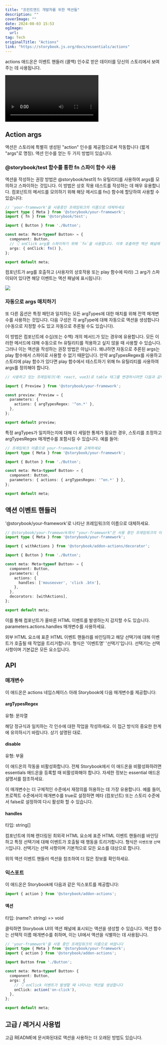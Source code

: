 ```yaml
---
title: "프런트엔드 개발자를 위한 엑션들"
description: ""
coverImage: ""
date: 2024-08-03 15:53
ogImage: 
  url: 
tag: Tech
originalTitle: "Actions"
link: "https://storybook.js.org/docs/essentials/actions"
---
```





actions 애드온은 이벤트 핸들러 (콜백) 인수로 받은 데이터를 당신의 스토리에서 보여주는 데 사용됩니다.

<video autoplay playsinline loop>
  <source src="@source/docs/Tech/2024-04-07-Actions/img/Actions_0.mp4" type="video/mp4">
</video>

## Action args

액션은 스토리에 특별히 생성된 "action" 인수를 제공함으로써 작동합니다 (짧게 "args"로 명칭). 액션 인수를 얻는 두 가지 방법이 있습니다.



### @storybook/test 함수를 통한 fn 스파이 함수 사용

액션을 작성하는 권장 방법은 @storybook/test의 fn 유틸리티를 사용하여 args를 모의하고 스파이하는 것입니다. 이 방법은 상호 작용 테스트를 작성하는 데 매우 유용합니다. 컴포넌트의 메서드를 모의하기 위해 해당 메서드를 fn() 함수에 할당하여 사용할 수 있습니다:

```typescript
// 'your-framework'을 사용중인 프레임워크의 이름으로 대체하세요
import type { Meta } from '@storybook/your-framework';
import { fn } from '@storybook/test';

import { Button } from './Button';

const meta: Meta<typeof Button> = {
  component: Button,
  // 👇 onClick arg를 스파이하기 위해 `fn`을 사용합니다. 이후 호출하면 액션 패널에 나타납니다
  args: { onClick: fn() },
};

export default meta;
```

컴포넌트가 arg를 호출하고 (사용자의 상호작용 또는 play 함수에 따라) 그 arg가 스파이되어 있다면 해당 이벤트는 액션 패널에 표시됩니다:



<img src="/assets/img/Actions_0.png" />

### 자동으로 args 매치하기

또 다른 옵션은 특정 패턴과 일치하는 모든 argTypes에 대한 매치를 위해 전역 매개변수를 사용하는 것입니다. 다음 구성은 각 argType에 대해 자동으로 액션을 생성합니다(수동으로 지정할 수도 있고 자동으로 추론될 수도 있습니다).

이 방법은 컴포넌트에 수십(또는 수백) 개의 메서드가 있는 경우에 유용합니다. 모든 이러한 메서드에 대해 수동으로 fn 유틸리티를 적용하고 싶지 않을 때 사용할 수 있습니다. 그러나 이는 액션을 작성하는 권장 방법은 아닙니다. 왜냐하면 자동으로 추론된 args는 play 함수에서 스파이로 사용할 수 없기 때문입니다. 만약 argTypesRegex를 사용하고 스토리에 play 함수가 있다면 play 함수에서 테스트하기 위해 fn 유틸리티를 사용하여 args를 정의해야 합니다.



```typescript
// 사용하고 있는 프레임워크(예: react, vue3)로 table 태그를 변경하시려면 다음과 같이 하실 수 있습니다.

import { Preview } from '@storybook/your-framework';

const preview: Preview = {
  parameters: {
    actions: { argTypesRegex: '^on.*' },
  },
};

export default preview;
```

특정 argTypes가 일치하는지에 대해 더 세밀한 통제가 필요한 경우, 스토리를 조정하고 argTypesRegex 매개변수를 포함시킬 수 있습니다. 예를 들어:

```typescript
// 프레임워크 이름으로 your-framework를 교체하세요
import type { Meta } from '@storybook/your-framework';

import { Button } from './Button';

const meta: Meta<typeof Button> = {
  component: Button,
  parameters: { actions: { argTypesRegex: '^on.*' } },
};

export default meta;
```

## 액션 이벤트 핸들러


'@storybook/your-framework'로 나타난 프레임워크의 이름으로 대체하세요.
```typescript
// @storybook/your-framework에서 "your-framework"은 사용 중인 프레임워크의 이름으로 대체하세요
import type { Meta } from '@storybook/your-framework';

import { withActions } from '@storybook/addon-actions/decorator';

import { Button } from './Button';

const meta: Meta<typeof Button> = {
  component: Button,
  parameters: {
    actions: {
      handles: ['mouseover', 'click .btn'],
    },
  },
  decorators: [withActions],
};

export default meta;
```

이를 통해 컴포넌트가 올바른 HTML 이벤트를 발생하는지 감지할 수도 있습니다. parameters.actions.handles 매개변수를 사용하세요.

외부 HTML 요소에 표준 HTML 이벤트 핸들러를 바인딩하고 해당 선택기에 대해 이벤트가 호출될 때 작업을 트리거합니다. 형식은 '이벤트명' '선택기'입니다. 선택기는 선택 사항이며 기본값은 모든 요소입니다.

## API



### 매개변수

이 애드온은 actions 네임스페이스 아래 Storybook에 다음 매개변수를 제공합니다:

#### argTypesRegex

유형: 문자열



해당 정규식과 일치하는 각 인수에 대한 작업을 작성하세요. 이 접근 방식의 중요한 한계에 유의하시기 바랍니다. 상기 설명된 대로.

#### disable

유형: 부울

이 애드온의 작동을 비활성화합니다. 전체 Storybook에서 이 애드온을 비활성화하려면 essentials 애드온을 등록할 때 비활성화해야 합니다. 자세한 정보는 essential 애드온 설명서를 참조하세요.



이 매개변수는 더 구체적인 수준에서 재정의를 허용하는 데 가장 유용합니다. 예를 들어, 프로젝트 수준에서이 매개변수를 true로 설정하면 메타 (컴포넌트) 또는 스토리 수준에서 false로 설정하여 다시 활성화 할 수 있습니다.

#### handles

타입: string[]

컴포넌트에 의해 렌더링된 최외곽 HTML 요소에 표준 HTML 이벤트 핸들러를 바인딩하고 특정 선택기에 대해 이벤트가 호출될 때 행동을 트리거합니다. 형식은 `이벤트명` `선택기`입니다. 선택기는 선택 사항이며 기본적으로 모든 요소를 대상으로 합니다.



위의 액션 이벤트 핸들러 섹션을 참조하여 더 많은 정보를 확인하세요.

### 익스포트

이 애드온은 Storybook에 다음과 같은 익스포트를 제공합니다:

```js
import { action } from '@storybook/addon-actions';
```



#### 액션

타입: (name?: string) => void

클릭하면 Storybook UI의 액션 패널에 표시되는 액션을 생성할 수 있습니다. 액션 함수는 선택적 이름 매개변수를 취하며, 이는 UI에서 액션을 식별하는 데 사용됩니다.

```typescript
// 'your-framework'을 사용 중인 프레임워크의 이름으로 바꿉니다
import type { Meta } from '@storybook/your-framework';
import { action } from '@storybook/addon-actions';

import Button from './Button';

const meta: Meta<typeof Button> {
  component: Button,
  args: {
    // 👇 onClick 이벤트가 발생할 때 나타나는 액션을 생성합니다
    onClick: action('on-click'),
  },
};

export default meta;
```



## 고급 / 레거시 사용법

고급 README에 문서화된대로 액션을 사용하는 더 오래된 방법도 있습니다.